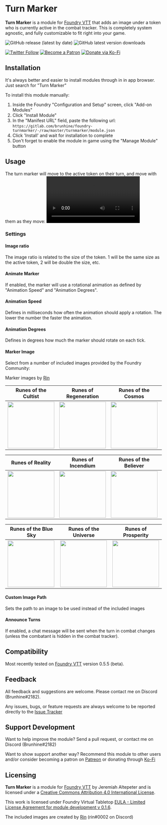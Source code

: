 # Turn Marker
**Turn Marker** is a module for [Foundry VTT](https://foundryvtt.com/ "Foundry VTT") that adds an image under a token who is currently active in the combat tracker. This is completely system agnostic, and fully customizable to fit right into your game.

![GitHub release (latest by date)](https://img.shields.io/github/v/release/brunhine/turnmarker?style=flat-square)
![GitHub latest version downloads](https://img.shields.io/github/downloads/brunhine/turnmarker/latest/total?style=flat-square)

[![Twitter Follow](https://img.shields.io/badge/follow-%40Brunhine-blue.svg?style=flat-square&logo=twitter)](https://twitter.com/brunhine)
[![Become a Patron](https://img.shields.io/badge/support-patreon-orange.svg?style=flat-square&logo=patreon)](https://www.patreon.com/brunhine)
[![Donate via Ko-Fi](https://img.shields.io/badge/support-ko--fi-ff4646?style=flat-square&logo=ko-fi)](https://ko-fi.com/brunhine)

## Installation
It's always better and easier to install modules through in in app browser. Just search for "Turn Marker"

To install this module manually:
1. Inside the Foundry "Configuration and Setup" screen, click "Add-on Modules"
2. Click "Install Module"
3. In the "Manifest URL" field, paste the following url:
`https://gitlab.com/brunhine/foundry-turnmarker/-/raw/master/turnmarker/module.json`
4. Click 'Install' and wait for installation to complete
5. Don't forget to enable the module in game using the "Manage Module" button

## Usage
The turn marker will move to the active token on their turn, and move with them as they move:
![example](/examples/example.webm)

### Settings
#### Image ratio
The image ratio is related to the size of the token. 1 will be the same size as the active token, 2 will be double the size, etc.
#### Animate Marker
If enabled, the marker will use a rotational animation as defined by "Animation Speed" and "Animation Degrees".
#### Animation Speed
Defines in milliseconds how often the animation should apply a rotation. The lower the number the faster the animation.
#### Animation Degrees
Defines in degrees how much the marker should rotate on each tick.
#### Marker Image
Select from a number of included images provided by the Foundry Community:

Marker images by [Rin](https://foundryvtt.com/community/rin)

|Runes of the Cultist |Runes of Regeneration |Runes of the Cosmos |Runes of Earthly Dust |
|--|--|--|--|
|<img src="src/assets/cultist.png" width="150" />|<img src="src/assets/regeneration.png" width="150" />|<img src="src/assets/cosmos.png" width="150" />|<img src="src/assets/earthlydust.png" width="150" />|

|Runes of Reality |Runes of Incendium |Runes of the Believer |Runes of the Mad Mage |
|--|--|--|--|
|<img src="src/assets/reality.png" width="150" />|<img src="src/assets/incendium.png" width="150" />|<img src="src/assets/believer.png" width="150" />|<img src="src/assets/madmage.png" width="150" />|

|Runes of the Blue Sky |Runes of the Universe |Runes of Prosperity |
|--|--|--|
|<img src="src/assets/bluesky.png" width="150" />|<img src="src/assets/universe.png" width="150" />|<img src="src/assets/prosperity.png" width="150" />|

#### Custom Image Path
Sets the path to an image to be used instead of the included images

#### Announce Turns
If enabled, a chat message will be sent when the turn in combat changes (unless the combatant is hidden in the combat tracker).

## Compatibility
Most recently tested on [Foundry VTT](https://foundryvtt.com/ "Foundry VTT") version 0.5.5 (beta).

## Feedback
All feedback and suggestions are welcome. Please contact me on Discord (Brunhine#2182).

Any issues, bugs, or feature requests are always welcome to be reported directly to the [Issue Tracker](https://gitlab.com/brunhine/foundry-turnmarker/-/issues "Issue Tracker")

## Support Development
Want to help improve the module? Send a pull request, or contact me on Discord (Brunhine#2182)

Want to show support another way? Recommend this module to other users and/or consider becoming a patron on [Patreon](https://patreon.com/brunhine "Brunhine's Patreon") or donating through [Ko-Fi](https://ko-fi.com/brunhine)

## Licensing
**Turn Marker** is a module for [Foundry VTT](https://foundryvtt.com/ "Foundry VTT") by Jeremiah Altepeter and is licensed under a [Creative Commons Attribution 4.0 International License](http://creativecommons.org/licenses/by/4.0/).

This work is licensed under Foundry Virtual Tabletop [EULA - Limited License Agreement for module development v 0.1.6](https://foundryvtt.com/article/license/).

The included images are created by [Rin](https://foundryvtt.com/community/rin) (rin#0002 on Discord)
